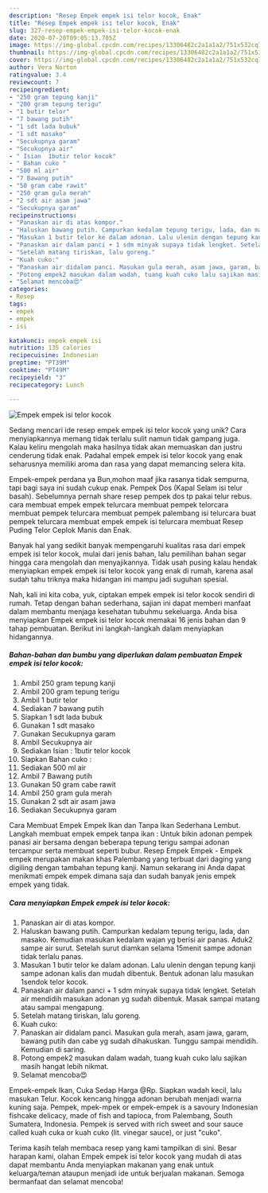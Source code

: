 ```yaml
---
description: "Resep Empek empek isi telor kocok, Enak"
title: "Resep Empek empek isi telor kocok, Enak"
slug: 327-resep-empek-empek-isi-telor-kocok-enak
date: 2020-07-20T09:05:13.705Z
image: https://img-global.cpcdn.com/recipes/13306482c2a1a1a2/751x532cq70/empek-empek-isi-telor-kocok-foto-resep-utama.jpg
thumbnail: https://img-global.cpcdn.com/recipes/13306482c2a1a1a2/751x532cq70/empek-empek-isi-telor-kocok-foto-resep-utama.jpg
cover: https://img-global.cpcdn.com/recipes/13306482c2a1a1a2/751x532cq70/empek-empek-isi-telor-kocok-foto-resep-utama.jpg
author: Vera Norton
ratingvalue: 3.4
reviewcount: 7
recipeingredient:
- "250 gram tepung kanji"
- "200 gram tepung terigu"
- "1 butir telor"
- "7 bawang putih"
- "1 sdt lada bubuk"
- "1 sdt masako"
- "Secukupnya garam"
- "Secukupnya air"
- " Isian  1butir telor kocok"
- " Bahan cuko "
- "500 ml air"
- "7 Bawang putih"
- "50 gram cabe rawit"
- "250 gram gula merah"
- "2 sdt air asam jawa"
- "Secukupnya garam"
recipeinstructions:
- "Panaskan air di atas kompor."
- "Haluskan bawang putih. Campurkan kedalam tepung terigu, lada, dan masako. Kemudian masukan kedalam wajan yg berisi air panas. Aduk2 sampe air surut. Setelah surut diamkan selama 15menit sampe adonan tidak terlalu panas."
- "Masukan 1 butir telor ke dalam adonan. Lalu ulenin dengan tepung kanji sampe adonan kalis dan mudah dibentuk. Bentuk adonan lalu masukan 1sendok telor kocok."
- "Panaskan air dalam panci + 1 sdm minyak supaya tidak lengket. Setelah air mendidih masukan adonan yg sudah dibentuk. Masak sampai matang atau sampai mengapung."
- "Setelah matang tiriskan, lalu goreng."
- "Kuah cuko:"
- "Panaskan air didalam panci. Masukan gula merah, asam jawa, garam, bawang putih dan cabe yg sudah dihakuskan. Tunggu sampai mendidih. Kemudian di saring."
- "Potong empek2 masukan dalam wadah, tuang kuah cuko lalu sajikan masih hangat lebih nikmat."
- "Selamat mencoba😍"
categories:
- Resep
tags:
- empek
- empek
- isi

katakunci: empek empek isi 
nutrition: 135 calories
recipecuisine: Indonesian
preptime: "PT39M"
cooktime: "PT49M"
recipeyield: "3"
recipecategory: Lunch

---
```



![Empek empek isi telor kocok](https://img-global.cpcdn.com/recipes/13306482c2a1a1a2/751x532cq70/empek-empek-isi-telor-kocok-foto-resep-utama.jpg)

Sedang mencari ide resep empek empek isi telor kocok yang unik? Cara menyiapkannya memang tidak terlalu sulit namun tidak gampang juga. Kalau keliru mengolah maka hasilnya tidak akan memuaskan dan justru cenderung tidak enak. Padahal empek empek isi telor kocok yang enak seharusnya memiliki aroma dan rasa yang dapat memancing selera kita.

Empek-empek perdana ya Bun,mohon maaf jika rasanya tidak sempurna, tapi bagi saya ini sudah cukup enak. Pempek Dos (Kapal Selam isi telur basah). Sebelumnya pernah share resep pempek dos tp pakai telur rebus. cara membuat empek empek telurcara membuat pempek telorcara membuat pempek telurcara membuat pempek palembang isi telurcara buat pempek telurcara membuat empek empek isi telurcara membuat Resep Puding Telor Ceplok Manis dan Enak.

Banyak hal yang sedikit banyak mempengaruhi kualitas rasa dari empek empek isi telor kocok, mulai dari jenis bahan, lalu pemilihan bahan segar hingga cara mengolah dan menyajikannya. Tidak usah pusing kalau hendak menyiapkan empek empek isi telor kocok yang enak di rumah, karena asal sudah tahu triknya maka hidangan ini mampu jadi suguhan spesial.


Nah, kali ini kita coba, yuk, ciptakan empek empek isi telor kocok sendiri di rumah. Tetap dengan bahan sederhana, sajian ini dapat memberi manfaat dalam membantu menjaga kesehatan tubuhmu sekeluarga. Anda bisa menyiapkan Empek empek isi telor kocok memakai 16 jenis bahan dan 9 tahap pembuatan. Berikut ini langkah-langkah dalam menyiapkan hidangannya.

<!--inarticleads1-->

##### Bahan-bahan dan bumbu yang diperlukan dalam pembuatan Empek empek isi telor kocok:

1. Ambil 250 gram tepung kanji
1. Ambil 200 gram tepung terigu
1. Ambil 1 butir telor
1. Sediakan 7 bawang putih
1. Siapkan 1 sdt lada bubuk
1. Gunakan 1 sdt masako
1. Gunakan Secukupnya garam
1. Ambil Secukupnya air
1. Sediakan  Isian : 1butir telor kocok
1. Siapkan  Bahan cuko :
1. Sediakan 500 ml air
1. Ambil 7 Bawang putih
1. Gunakan 50 gram cabe rawit
1. Ambil 250 gram gula merah
1. Gunakan 2 sdt air asam jawa
1. Sediakan Secukupnya garam


Cara Membuat Empek Empek Ikan dan Tanpa Ikan Sederhana Lembut. Langkah membuat empek empek tanpa ikan : Untuk bikin adonan pempek panasi air bersama dengan beberapa tepung terigu sampai adonan tercampur serta membuat seperti bubur. Resep Empek Empek - Empek empek merupakan makan khas Palembang yang terbuat dari daging yang digiling dengan tambahan tepung kanji. Namun sekarang ini Anda dapat menikmati empek empek dimana saja dan sudah banyak jenis empek empek yang tidak. 

<!--inarticleads2-->

##### Cara menyiapkan Empek empek isi telor kocok:

1. Panaskan air di atas kompor.
1. Haluskan bawang putih. Campurkan kedalam tepung terigu, lada, dan masako. Kemudian masukan kedalam wajan yg berisi air panas. Aduk2 sampe air surut. Setelah surut diamkan selama 15menit sampe adonan tidak terlalu panas.
1. Masukan 1 butir telor ke dalam adonan. Lalu ulenin dengan tepung kanji sampe adonan kalis dan mudah dibentuk. Bentuk adonan lalu masukan 1sendok telor kocok.
1. Panaskan air dalam panci + 1 sdm minyak supaya tidak lengket. Setelah air mendidih masukan adonan yg sudah dibentuk. Masak sampai matang atau sampai mengapung.
1. Setelah matang tiriskan, lalu goreng.
1. Kuah cuko:
1. Panaskan air didalam panci. Masukan gula merah, asam jawa, garam, bawang putih dan cabe yg sudah dihakuskan. Tunggu sampai mendidih. Kemudian di saring.
1. Potong empek2 masukan dalam wadah, tuang kuah cuko lalu sajikan masih hangat lebih nikmat.
1. Selamat mencoba😍


Empek-empek Ikan, Cuka Sedap Harga @Rp. Siapkan wadah kecil, lalu masukan Telur. Kocok kencang hingga adonan berubah menjadi warna kuning saja. Pempek, mpek-mpek or empek-empek is a savoury Indonesian fishcake delicacy, made of fish and tapioca, from Palembang, South Sumatera, Indonesia. Pempek is served with rich sweet and sour sauce called kuah cuka or kuah cuko (lit. vinegar sauce), or just &#34;cuko&#34;. 

Terima kasih telah membaca resep yang kami tampilkan di sini. Besar harapan kami, olahan Empek empek isi telor kocok yang mudah di atas dapat membantu Anda menyiapkan makanan yang enak untuk keluarga/teman ataupun menjadi ide untuk berjualan makanan. Semoga bermanfaat dan selamat mencoba!
